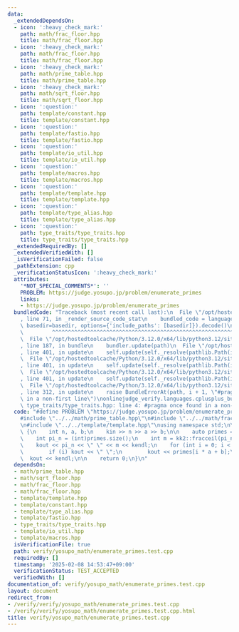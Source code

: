 ```yaml
---
data:
  _extendedDependsOn:
  - icon: ':heavy_check_mark:'
    path: math/frac_floor.hpp
    title: math/frac_floor.hpp
  - icon: ':heavy_check_mark:'
    path: math/frac_floor.hpp
    title: math/frac_floor.hpp
  - icon: ':heavy_check_mark:'
    path: math/prime_table.hpp
    title: math/prime_table.hpp
  - icon: ':heavy_check_mark:'
    path: math/sqrt_floor.hpp
    title: math/sqrt_floor.hpp
  - icon: ':question:'
    path: template/constant.hpp
    title: template/constant.hpp
  - icon: ':question:'
    path: template/fastio.hpp
    title: template/fastio.hpp
  - icon: ':question:'
    path: template/io_util.hpp
    title: template/io_util.hpp
  - icon: ':question:'
    path: template/macros.hpp
    title: template/macros.hpp
  - icon: ':question:'
    path: template/template.hpp
    title: template/template.hpp
  - icon: ':question:'
    path: template/type_alias.hpp
    title: template/type_alias.hpp
  - icon: ':question:'
    path: type_traits/type_traits.hpp
    title: type_traits/type_traits.hpp
  _extendedRequiredBy: []
  _extendedVerifiedWith: []
  _isVerificationFailed: false
  _pathExtension: cpp
  _verificationStatusIcon: ':heavy_check_mark:'
  attributes:
    '*NOT_SPECIAL_COMMENTS*': ''
    PROBLEM: https://judge.yosupo.jp/problem/enumerate_primes
    links:
    - https://judge.yosupo.jp/problem/enumerate_primes
  bundledCode: "Traceback (most recent call last):\n  File \"/opt/hostedtoolcache/Python/3.12.0/x64/lib/python3.12/site-packages/onlinejudge_verify/documentation/build.py\"\
    , line 71, in _render_source_code_stat\n    bundled_code = language.bundle(stat.path,\
    \ basedir=basedir, options={'include_paths': [basedir]}).decode()\n          \
    \         ^^^^^^^^^^^^^^^^^^^^^^^^^^^^^^^^^^^^^^^^^^^^^^^^^^^^^^^^^^^^^^^^^^^^^^^^^^^^^^^^^\n\
    \  File \"/opt/hostedtoolcache/Python/3.12.0/x64/lib/python3.12/site-packages/onlinejudge_verify/languages/cplusplus.py\"\
    , line 187, in bundle\n    bundler.update(path)\n  File \"/opt/hostedtoolcache/Python/3.12.0/x64/lib/python3.12/site-packages/onlinejudge_verify/languages/cplusplus_bundle.py\"\
    , line 401, in update\n    self.update(self._resolve(pathlib.Path(included), included_from=path))\n\
    \  File \"/opt/hostedtoolcache/Python/3.12.0/x64/lib/python3.12/site-packages/onlinejudge_verify/languages/cplusplus_bundle.py\"\
    , line 401, in update\n    self.update(self._resolve(pathlib.Path(included), included_from=path))\n\
    \  File \"/opt/hostedtoolcache/Python/3.12.0/x64/lib/python3.12/site-packages/onlinejudge_verify/languages/cplusplus_bundle.py\"\
    , line 401, in update\n    self.update(self._resolve(pathlib.Path(included), included_from=path))\n\
    \  File \"/opt/hostedtoolcache/Python/3.12.0/x64/lib/python3.12/site-packages/onlinejudge_verify/languages/cplusplus_bundle.py\"\
    , line 312, in update\n    raise BundleErrorAt(path, i + 1, \"#pragma once found\
    \ in a non-first line\")\nonlinejudge_verify.languages.cplusplus_bundle.BundleErrorAt:\
    \ type_traits/type_traits.hpp: line 4: #pragma once found in a non-first line\n"
  code: "#define PROBLEM \"https://judge.yosupo.jp/problem/enumerate_primes\" \n\n\
    #include \"../../math/prime_table.hpp\"\n#include \"../../math/frac_floor.hpp\"\
    \n#include \"../../template/template.hpp\"\nusing namespace std;\n\nint main()\
    \ {\n    int n, a, b;\n    kin >> n >> a >> b;\n\n    auto primes = kk2::PrimeTable::primes(n);\n\
    \    int pi_n = (int)primes.size();\n    int m = kk2::fracceil(pi_n - b, a);\n\
    \    kout << pi_n << \" \" << m << kendl;\n    for (int i = 0; i < m; i++) {\n\
    \        if (i) kout << \" \";\n        kout << primes[i * a + b];\n    }\n  \
    \  kout << kendl;\n\n    return 0;\n}\n"
  dependsOn:
  - math/prime_table.hpp
  - math/sqrt_floor.hpp
  - math/frac_floor.hpp
  - math/frac_floor.hpp
  - template/template.hpp
  - template/constant.hpp
  - template/type_alias.hpp
  - template/fastio.hpp
  - type_traits/type_traits.hpp
  - template/io_util.hpp
  - template/macros.hpp
  isVerificationFile: true
  path: verify/yosupo_math/enumerate_primes.test.cpp
  requiredBy: []
  timestamp: '2025-02-08 14:53:47+09:00'
  verificationStatus: TEST_ACCEPTED
  verifiedWith: []
documentation_of: verify/yosupo_math/enumerate_primes.test.cpp
layout: document
redirect_from:
- /verify/verify/yosupo_math/enumerate_primes.test.cpp
- /verify/verify/yosupo_math/enumerate_primes.test.cpp.html
title: verify/yosupo_math/enumerate_primes.test.cpp
---
```

